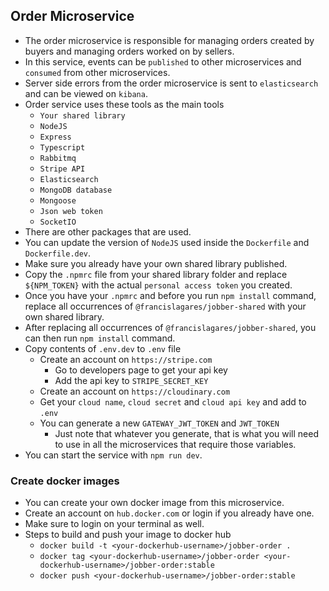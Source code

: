 ## Order Microservice

- The order microservice is responsible for managing orders created by buyers and managing orders worked on by sellers.
- In this service, events can be `published` to other microservices and `consumed` from other microservices.
- Server side errors from the order microservice is sent to `elasticsearch` and can be viewed on `kibana`.
- Order service uses these tools as the main tools
  - `Your shared library`
  - `NodeJS`
  - `Express`
  - `Typescript`
  - `Rabbitmq`
  - `Stripe API`
  - `Elasticsearch`
  - `MongoDB database`
  - `Mongoose`
  - `Json web token`
  - `SocketIO`
- There are other packages that are used.
- You can update the version of `NodeJS` used inside the `Dockerfile` and `Dockerfile.dev`.
- Make sure you already have your own shared library published.
- Copy the `.npmrc` file from your shared library folder and replace `${NPM_TOKEN}` with the actual `personal access token` you created.
- Once you have your `.npmrc` and before you run `npm install` command, replace all occurrences of `@francislagares/jobber-shared` with your own shared library.
- After replacing all occurrences of `@francislagares/jobber-shared`, you can then run `npm install` command.
- Copy contents of `.env.dev` to `.env` file
  - Create an account on `https://stripe.com`
    - Go to developers page to get your api key
    - Add the api key to `STRIPE_SECRET_KEY`
  - Create an account on `https://cloudinary.com`
  - Get your `cloud name`, `cloud secret` and `cloud api key` and add to `.env`
  - You can generate a new `GATEWAY_JWT_TOKEN` and `JWT_TOKEN`
    - Just note that whatever you generate, that is what you will need to use in all the microservices that require those variables.
- You can start the service with `npm run dev`.

### Create docker images

- You can create your own docker image from this microservice.
- Create an account on `hub.docker.com` or login if you already have one.
- Make sure to login on your terminal as well.
- Steps to build and push your image to docker hub
  - `docker build -t <your-dockerhub-username>/jobber-order .`
  - `docker tag <your-dockerhub-username>/jobber-order <your-dockerhub-username>/jobber-order:stable`
  - `docker push <your-dockerhub-username>/jobber-order:stable`
